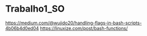 # Trabalho1_SO
https://medium.com/@wujido20/handling-flags-in-bash-scripts-4b06b4d0ed04
https://linuxize.com/post/bash-functions/
